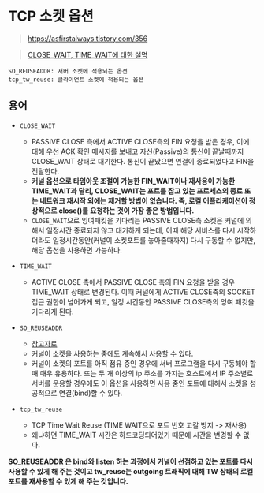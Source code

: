 # TCP 소켓 옵션
> https://asfirstalways.tistory.com/356


> [CLOSE_WAIT, TIME_WAIT에 대한 설명](https://tech.kakao.com/2016/04/21/closewait-timewait/)

```
SO_REUSEADDR: 서버 소켓에 적용되는 옵션
tcp_tw_reuse: 클라이언트 소켓에 적용되는 옵션
```

## 용어
- `CLOSE_WAIT` 
  - PASSIVE CLOSE 측에서 ACTIVE CLOSE측의 FIN 요청을 받은 경우, 이에 대해 우선 ACK 확인 메시지를 보내고 자신(Passive)의 통신이 끝날때까지 CLOSE_WAIT 상태로 대기한다. 통신이 끝났으면 연결이 종료되었다고 FIN을 전달한다.
  - **커널 옵션으로 타임아웃 조절이 가능한 FIN_WAIT이나 재사용이 가능한 TIME_WAIT과 달리, CLOSE_WAIT는 포트를 잡고 있는 프로세스의 종료 또는 네트워크 재시작 외에는 제거할 방법이 없습니다. 즉, 로컬 어플리케이션이 정상적으로 close()를 요청하는 것이 가장 좋은 방법입니다.**
  - `CLOSE_WAIT`으로 잉여패킷을 기다리는 PASSIVE CLOSE측 소켓은 커널에 의해서 일정시간 종료되지 않고 대기하게 되는데, 이때 해당 서비스를 다시 시작하더라도 일정시간동안(커널이 소켓포트를 놓아줄때까지) 다시 구동할 수 없지만, 해당 옵션을 사용하면 가능하다.
- `TIME_WAIT` 
  - ACTIVE CLOSE 측에서 PASSIVE CLOSE 측의 FIN 요청을 받을 경우 TIME_WAIT 상태로 변경된다. 이때 커널에게 ACTIVE CLOSE측의 SOCKET 접근 권한이 넘어가게 되고, 일정 시간동안 PASSIVE CLOSE측의 잉여 패킷을 기다리게 된다.
- `SO_REUSEADDR`
  - [참고자료](https://m.blog.naver.com/PostView.nhn?blogId=bringmelove1&logNo=119146643&proxyReferer=https:%2F%2Fwww.google.com%2F)
  - 커널이 소켓을 사용하는 중에도 계속해서 사용할 수 있다.
  - 커널이 소켓의 포트를 아직 점유 중인 경우에 서버 프로그램을 다시 구동해야 할 때 매우 유용하다. 또는 두 개 이상의 ip 주소를 가지는 호스트에서 IP 주소별로 서버를 운용할 경우에도 이 옵션을 사용하면 사용 중인 포트에 대해서 소켓을 성공적으로 연결(bind)할 수 있다.

- `tcp_tw_reuse`
  - TCP Time Wait Reuse (TIME WAIT으로 포트 번호 고갈 방지 -> 재사용)
  - 왜냐하면 TIME_WAIT 시간은 하드코딩되어있기 때문에 시간을 변경할 수 없다.



**SO_REUSEADDR 은  bind와 listen 하는 과정에서 커널이 선점하고 있는 포트를 다시 사용할 수 있게 해 주는 것이고  tw_reuse는 outgoing 트래픽에 대해 TW 상태의 로컬 포트를 재사용할 수 있게 해 주는  것입니다.**

